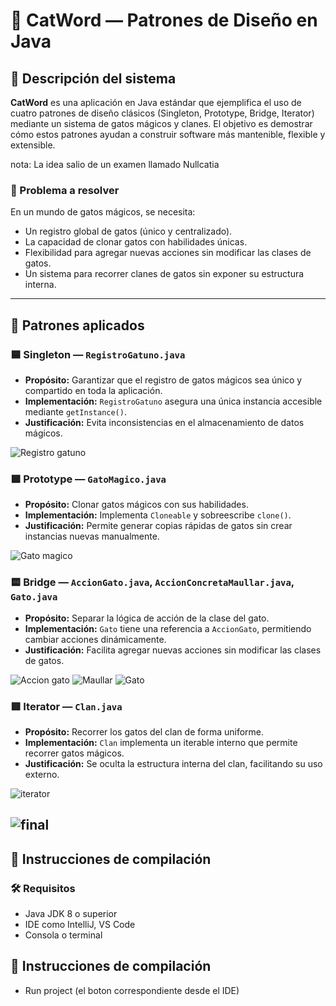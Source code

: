 # 🐾 CatWord — Patrones de Diseño en Java

## 📘 Descripción del sistema

**CatWord** es una aplicación en Java estándar que ejemplifica el uso de cuatro patrones de diseño clásicos (Singleton, Prototype, Bridge, Iterator) mediante un sistema de gatos mágicos y clanes. El objetivo es demostrar cómo estos patrones ayudan a construir software más mantenible, flexible y extensible.

nota: La idea salio de un examen llamado Nullcatia

### 🎯 Problema a resolver

En un mundo de gatos mágicos, se necesita:
- Un registro global de gatos (único y centralizado).
- La capacidad de clonar gatos con habilidades únicas.
- Flexibilidad para agregar nuevas acciones sin modificar las clases de gatos.
- Un sistema para recorrer clanes de gatos sin exponer su estructura interna.

---

## 🧠 Patrones aplicados

### 🟦 Singleton — `RegistroGatuno.java`

- **Propósito:** Garantizar que el registro de gatos mágicos sea único y compartido en toda la aplicación.
- **Implementación:** `RegistroGatuno` asegura una única instancia accesible mediante `getInstance()`.
- **Justificación:** Evita inconsistencias en el almacenamiento de datos mágicos.

![Registro gatuno](img/Singleton.png) 

### 🟩 Prototype — `GatoMagico.java`

- **Propósito:** Clonar gatos mágicos con sus habilidades.
- **Implementación:** Implementa `Cloneable` y sobreescribe `clone()`.
- **Justificación:** Permite generar copias rápidas de gatos sin crear instancias nuevas manualmente.

![Gato magico](img/Prototype.png)

### 🟨 Bridge — `AccionGato.java`, `AccionConcretaMaullar.java`, `Gato.java`

- **Propósito:** Separar la lógica de acción de la clase del gato.
- **Implementación:** `Gato` tiene una referencia a `AccionGato`, permitiendo cambiar acciones dinámicamente.
- **Justificación:** Facilita agregar nuevas acciones sin modificar las clases de gatos.

![Accion gato](img/accionGato.png)
![Maullar](img/maullar.png)
![Gato](img/gato.png)

### 🟥 Iterator — `Clan.java`

- **Propósito:** Recorrer los gatos del clan de forma uniforme.
- **Implementación:** `Clan` implementa un iterable interno que permite recorrer gatos mágicos.
- **Justificación:** Se oculta la estructura interna del clan, facilitando su uso externo.

![iterator](img/iterator.png)

![final](img/final.png)
---

## 🚀 Instrucciones de compilación 

### 🛠 Requisitos

- Java JDK 8 o superior
- IDE como IntelliJ, VS Code 
- Consola o terminal

## 🚀 Instrucciones de compilación 

- Run project (el boton correspondiente desde el IDE)

